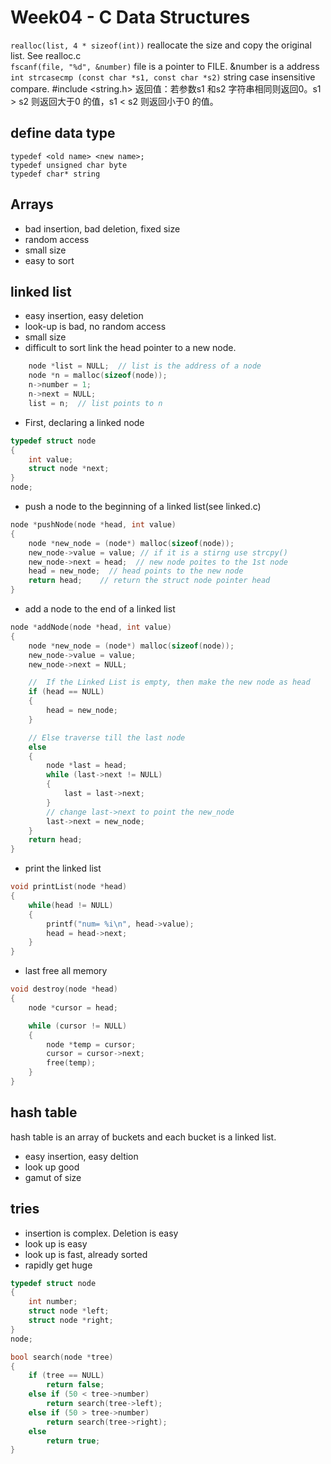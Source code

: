 # Week04 - C Data Structures
`realloc(list, 4 * sizeof(int))` reallocate the size and copy the original list. See realloc.c  
`fscanf(file, "%d", &number)` file is a pointer to FILE. &number is a address  
`int strcasecmp (const char *s1, const char *s2)` string case insensitive compare. #include <string.h> 返回值：若参数s1 和s2 字符串相同则返回0。s1 > s2 则返回大于0 的值，s1 < s2 则返回小于0 的值。

## define data type
`typedef <old name> <new name>;`  
`typedef unsigned char byte`  
`typedef char* string`
<br>
## Arrays
* bad insertion, bad deletion, fixed size
* random access
* small size
* easy to sort
## linked list
* easy insertion, easy deletion
* look-up is bad, no random access
* small size
* difficult to sort
link the head pointer to a new node.
```c
    node *list = NULL;  // list is the address of a node
    node *n = malloc(sizeof(node));
    n->number = 1;
    n->next = NULL;
    list = n;  // list points to n
```
* First, declaring a linked node
```c
typedef struct node
{
    int value;
    struct node *next;
}
node;
```

* push a node to the beginning of a linked list(see linked.c)
```c
node *pushNode(node *head, int value)
{
    node *new_node = (node*) malloc(sizeof(node));
    new_node->value = value; // if it is a stirng use strcpy()
    new_node->next = head;  // new node poites to the 1st node
    head = new_node;  // head points to the new node
    return head;    // return the struct node pointer head
}
```

* add a node to the end of a linked list
```c
node *addNode(node *head, int value)
{
    node *new_node = (node*) malloc(sizeof(node));
    new_node->value = value;
    new_node->next = NULL;

    //  If the Linked List is empty, then make the new node as head
    if (head == NULL)
    {
        head = new_node;
    }

    // Else traverse till the last node
    else
    {
        node *last = head;
        while (last->next != NULL)
        {
            last = last->next;
        }
        // change last->next to point the new_node
        last->next = new_node;
    }
    return head;
}
```

* print the linked list
```c
void printList(node *head)
{
    while(head != NULL)
    {
        printf("num= %i\n", head->value);
        head = head->next;
    }
}
```

* last free all memory
```c
void destroy(node *head)
{
    node *cursor = head;

    while (cursor != NULL)
    {
        node *temp = cursor;
        cursor = cursor->next;
        free(temp);
    }
}
```


## hash table
hash table is an array of buckets and each bucket is a linked list.
* easy insertion, easy deltion
* look up good
* gamut of size
## tries  
* insertion is complex. Deletion is easy
* look up is easy
* look up is fast, already sorted
* rapidly get huge
```c
typedef struct node
{
    int number;
    struct node *left;
    struct node *right;
}
node;

bool search(node *tree)
{
    if (tree == NULL)
        return false;
    else if (50 < tree->number)
        return search(tree->left);
    else if (50 > tree->number)
        return search(tree->right);
    else
        return true;
}
```


